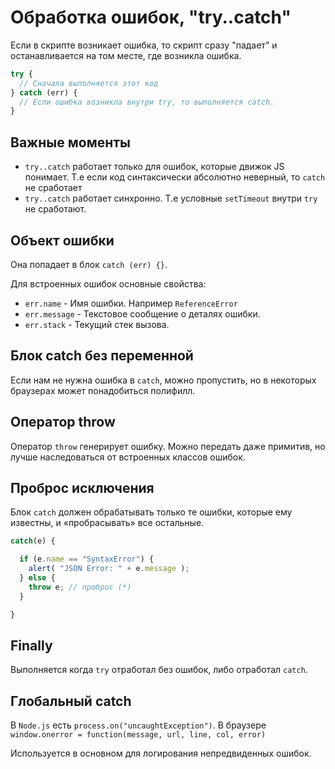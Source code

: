 # Обработка ошибок, "try..catch"

Если в скрипте возникает ошибка, то скрипт сразу "падает" и останавливается на том месте, где возникла ошибка.

```js
try {
  // Сначала выполняется этот код
} catch (err) {
  // Если ошибка возникла внутри try, то выполняется catch.
}
```

## Важные моменты

- `try..catch` работает только для ошибок, которые движок JS понимает. Т.е если код синтаксически абсолютно неверный, то
  `catch` не сработает
- `try..catch` работает синхронно. Т.е условные `setTimeout` внутри `try` не сработают.

## Объект ошибки

Она попадает в блок `catch (err) {}`.

Для встроенных ошибок основные свойства:

- `err.name` - Имя ошибки. Например `ReferenceError`
- `err.message` - Текстовое сообщение о деталях ошибки.
- `err.stack` - Текущий стек вызова.

## Блок catch без переменной

Если нам не нужна ошибка в `catch`, можно пропустить, но в некоторых браузерах может понадобиться полифилл.

## Оператор throw

Оператор `throw` генерирует ошибку. Можно передать даже примитив, но лучше наследоваться от встроенных классов ошибок.

## Проброс исключения

Блок `catch` должен обрабатывать только те ошибки, которые ему известны, и «пробрасывать» все остальные.

```js
catch(e) {

  if (e.name == "SyntaxError") {
    alert( "JSON Error: " + e.message );
  } else {
    throw e; // проброс (*)
  }

}
```

## Finally

Выполняется когда `try` отработал без ошибок, либо отработал `catch`.

## Глобальный catch

В `Node.js` есть `process.on("uncaughtException")`. 
В браузере `window.onerror = function(message, url, line, col, error)`

Используется в основном для логирования непредвиденных ошибок.
